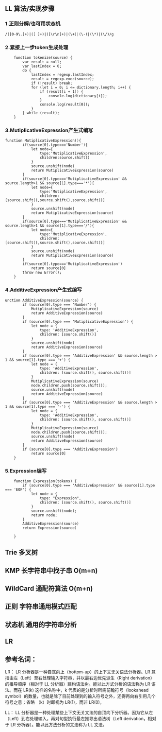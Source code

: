 

## LL 算法/实现步骤

### 1.正则分解/也可用状态机

```
/([0-9\.]+)|([ ]+)|([\r\n]+)|(\+)|(\-)|(\*)|(\/)/g

```

### 2.紧接上一步token生成处理
```
    function tokenize(source) {
        var result = null;
        var lastIndex = 0;
        do {
            lastIndex = regexp.lastIndex;
            result = regexp.exec(source);
            if (!result) break;
            for (let i = 0; i <= dictionary.length; i++) {
                if (result[i + 1]) {
                    console.log(dictionary[i]);
                }
                console.log(result[0]);
            }
        } while (result);
    }

```

### 3.MutiplicativeExpression产生式编写

```
function MutiplicativeExpression(){
        if(source[0].type==='Number'){
            let node={
                type:'MutiplicativeExpression',
                children:source.shift()
            }
            source.unshift(node)
            return MutiplicativeExpression(source)
        }
        if(source[0].type==='MutiplicativeExpression' && source.length>1 && source[1].type==='*'){
            let node={
                type:'MutiplicativeExpression',
                children:[source.shift(),source.shift(),source.shift()]
            }
            source.unshift(node)
            return MutiplicativeExpression(source)
        }
        if(source[0].type==='MutiplicativeExpression' && source.length>1 && source[1].type==='/'){
            let node={
                type:'MutiplicativeExpression',
                children:[source.shift(),source.shift(),source.shift()]
            }
            source.unshift(node)
            return MutiplicativeExpression(source)
        }
        if(source[0].type==='MutiplicativeExpression')
            return source[0]
        throw new Error();
    }

```

### 4.AdditiveExpression产生式编写

```
unction AdditiveExpression(source) {
        if (source[0].type === 'Number') {
            MutiplicativeExpression(source)
            return AdditiveExpression(source)
        }
        if (source[0].type === 'MutiplicativeExpression') {
            let node = {
                type: 'AdditiveExpression',
                children: [source.shift()]
            }
            source.unshift(node)
            return AdditiveExpression(source)
        }
        if (source[0].type === 'AdditiveExpression' && source.length > 1 && source[1].type === '+') {
            let node = {
                type: 'AdditiveExpression',
                children: [source.shift(), source.shift()]
            }
            MutiplicativeExpression(source)
            node.children.push(source.shift());
            source.unshift(node)
            return AdditiveExpression(source)
        }
        if (source[0].type === 'AdditiveExpression' && source.length > 1 && source[1].type === '-') {
            let node = {
                type: 'AdditiveExpression',
                children: [source.shift(), source.shift()]
            }
            MutiplicativeExpression(source)
            node.children.push(source.shift());
            source.unshift(node)
            return AdditiveExpression(source)
        }
        if (source[0].type === 'AdditiveExpression')
            return source[0]
    }
```

### 5.Expression编写

```
    function Expression(tokens) {
        if (source[0].type === 'AdditiveExpression' && source[1].type === 'EOF') {
            let node = {
                type: "Expression",
                children: [source.shift(), source.shift()]
            }
            source.unshift(node);
            return node;
        }
        AdditiveExpression(source)
        return Expression(source)

    }

```
## Trie 多叉树

## KMP 长字符串中找子串 O(m+n) 

## WildCard 通配符算法 O(m+n) 

## 正则 字符串通用模式匹配

## 状态机 通用的字符串分析

## LR



## 参考名词：

LR： LR 分析器是一种自底向上（bottom-up）的上下文无关语法分析器。LR 意指由左（Left）至右处理输入字符串，并以最右边优先派生（Right derivation）的推导顺序（相对于 LL 分析器）建构语法树。能以此方式分析的语法称为 LR 语法。而在 LR(k) 这样的名称中，k 代表的是分析时所需前瞻符号（lookahead symbol）的数量，也就是除了目前处理到的输入符号之外，还得再向右引用几个符号之意；省略 （k）时即视为 LR(1)，而非 LR(0)。

LL： LL 分析器是一种处理某些上下文无关文法的自顶向下分析器。因为它从左（Left）到右处理输入，再对句型执行最左推导出语法树（Left derivation，相对于 LR 分析器）。能以此方法分析的文法称为 LL 文法。
